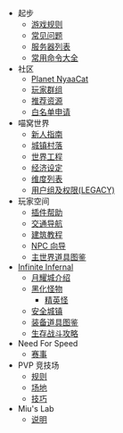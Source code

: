 - 起步
  - [游戏规则](wiki/rules.md)
  - [常见问题](wiki/faq.md)
  - [服务器列表](wiki/server-network.md)
  - [常用命令大全](tutorial/help)
- 社区
  - [Planet NyaaCat](wiki/planet-nyaacat.md)
  - [玩家群组](wiki/groups.md)
  - [推荐资源](wiki/resources.md)
  - [白名单申请](wiki/whitelist-application.md)
- 喵窝世界
  - [新人指南](nyaa/beginners-guide.md)
  - [城镇村落](nyaa/realms.md)
  - [世界工程](nyaa/projects.md)
  - [经济设定](nyaa/economic.md)
  - [维度列表](nyaa/worlds.md)
  - [用户组及权限(LEGACY)](wiki/permission)
- 玩家空间
  - [插件帮助](space/plugins.md)
  - [交通导航](space/map-navi.md)
  - [建筑教程](space/building.md)
  - [NPC 向导](space/npc.md)
  - [主世界道具图鉴](space/items.md)
- [Infinite Infernal](inf/index)
  + [月耀城介绍](inf/lunar-flare)
  + [黑化怪物](inf/mobs)
    * [精英怪](inf/mobs/specialist.md)
  + [安全城镇](inf/safety-towns)
  + [装备道具图鉴](inf/items)
  + [生存战斗攻略](inf/guide)
- Need For Speed
  - [赛事](nfs/events.md)
- PVP 竞技场
  - [规则](pvp/rules.md)
  - [场地](pvp/arena.md)
  - [技巧](pvp/guide.md)
- Miu's Lab
  - [说明](miu/lab.md)
